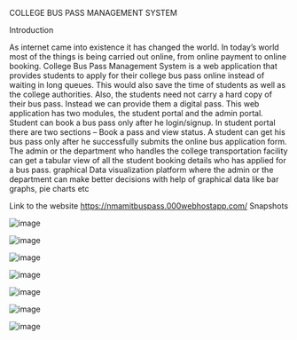 COLLEGE BUS PASS MANAGEMENT SYSTEM

Introduction

As internet came into existence it has changed the world. In today’s world most of the things is being carried out online, from online payment to online booking. College Bus Pass Management System is a web application that provides students to apply for their college bus pass online instead of waiting in long queues. This would also save the time of students as well as the college authorities. Also, the students need not carry a hard copy of their bus pass. Instead we can provide them a digital pass. This web application has two modules, the student portal and the admin portal.
Student can book a bus pass only after he login/signup. In student portal there are two sections – Book a pass and view status. A student can get his bus pass only after he successfully submits the online bus application form.
The admin or the department who handles the college transportation facility can get a tabular view of all the student booking details who has applied for a bus pass. graphical Data visualization platform where the admin or the department can make better decisions with help of graphical data like bar graphs, pie charts etc

Link to the website https://nmamitbuspass.000webhostapp.com/
Snapshots 

![image](https://user-images.githubusercontent.com/69346963/126457994-0fffc506-f580-4d40-97e6-dce7b17694ee.png)


![image](https://user-images.githubusercontent.com/69346963/126458055-03b1e54d-3464-486a-a255-43449f95e3a8.png)

![image](https://user-images.githubusercontent.com/69346963/126458081-ad713a0b-2270-48e7-bc49-6388a97bf874.png)

![image](https://user-images.githubusercontent.com/69346963/126458108-4fc0fa91-8254-41f1-8b38-8e13b7b09a82.png)

![image](https://user-images.githubusercontent.com/69346963/126458120-d7941815-fff5-40ed-834c-8c9756eee801.png)

![image](https://user-images.githubusercontent.com/69346963/126458143-00f97946-8088-4b32-ba85-e2dac064ad46.png)

![image](https://user-images.githubusercontent.com/69346963/126458162-317fbf3d-fe58-453c-b6bf-84edb1c80603.png)

